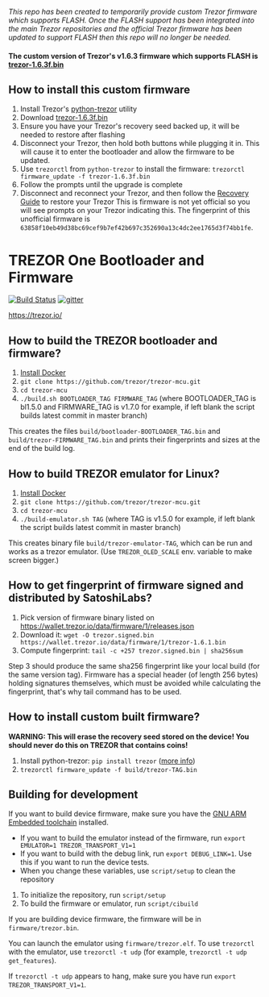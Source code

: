 *This repo has been created to temporarily provide custom Trezor firmware which supports FLASH.  Once the FLASH support has been integrated into the main Trezor repositories and the official Trezor firmware has been updated to support FLASH then this repo will no longer be needed.*
 #### The custom version of Trezor's v1.6.3 firmware which supports FLASH is [trezor-1.6.3f.bin](https://github.com/flashbountyhunter/trezor-mcu/raw/master/trezor-v1.6.3f.bin)
 ## How to install this custom firmware
1. Install Trezor's [python-trezor](https://github.com/trezor/python-trezor) utility
2. Download [trezor-1.6.3f.bin](https://github.com/flashbountyhunter/trezor-mcu/raw/master/trezor-v1.6.3f.bin)
3. Ensure you have your Trezor's recovery seed backed up, it will be needed to restore after flashing
4. Disconnect your Trezor, then hold both buttons while plugging it in.  This will cause it to enter the bootloader and allow the firmware to be updated.
5. Use `trezorctl` from `python-trezor` to install the firmware:
```trezorctl firmware_update -f trezor-1.6.3f.bin```
6. Follow the prompts until the upgrade is complete
7. Disconnect and reconnect your Trezor, and then follow the [Recovery Guide](https://doc.satoshilabs.com/trezor-user/recovery.html) to restore your Trezor
 This is firmware is not yet official so you will see prompts on your Trezor indicating this.  The fingerprint of this unofficial firmware is `63858f10eb49d38bc69cef9b7ef42b697c352690a13c4dc2ee1765d3f74bb1fe`.
 
 
# TREZOR One Bootloader and Firmware

[![Build Status](https://travis-ci.org/trezor/trezor-mcu.svg?branch=master)](https://travis-ci.org/trezor/trezor-mcu) [![gitter](https://badges.gitter.im/trezor/community.svg)](https://gitter.im/trezor/community)

https://trezor.io/

## How to build the TREZOR bootloader and firmware?

1. [Install Docker](https://docs.docker.com/engine/installation/)
2. `git clone https://github.com/trezor/trezor-mcu.git`
3. `cd trezor-mcu`
4. `./build.sh BOOTLOADER_TAG FIRMWARE_TAG` (where BOOTLOADER_TAG is bl1.5.0 and FIRMWARE_TAG is v1.7.0 for example, if left blank the script builds latest commit in master branch)

This creates the files `build/bootloader-BOOTLOADER_TAG.bin` and `build/trezor-FIRMWARE_TAG.bin` and prints their fingerprints and sizes at the end of the build log.

## How to build TREZOR emulator for Linux?

1. [Install Docker](https://docs.docker.com/engine/installation/)
2. `git clone https://github.com/trezor/trezor-mcu.git`
3. `cd trezor-mcu`
4. `./build-emulator.sh TAG` (where TAG is v1.5.0 for example, if left blank the script builds latest commit in master branch)

This creates binary file `build/trezor-emulator-TAG`, which can be run and works as a trezor emulator. (Use `TREZOR_OLED_SCALE` env. variable to make screen bigger.)

## How to get fingerprint of firmware signed and distributed by SatoshiLabs?

1. Pick version of firmware binary listed on https://wallet.trezor.io/data/firmware/1/releases.json
2. Download it: `wget -O trezor.signed.bin https://wallet.trezor.io/data/firmware/1/trezor-1.6.1.bin`
3. Compute fingerprint: `tail -c +257 trezor.signed.bin | sha256sum`

Step 3 should produce the same sha256 fingerprint like your local build (for the same version tag). Firmware has a special header (of length 256 bytes) holding signatures themselves, which must be avoided while calculating the fingerprint, that's why tail command has to be used.

## How to install custom built firmware?

**WARNING: This will erase the recovery seed stored on the device! You should never do this on TREZOR that contains coins!**

1. Install python-trezor: `pip install trezor` ([more info](https://github.com/trezor/python-trezor))
2. `trezorctl firmware_update -f build/trezor-TAG.bin`

## Building for development

If you want to build device firmware, make sure you have the
[GNU ARM Embedded toolchain](https://developer.arm.com/open-source/gnu-toolchain/gnu-rm/downloads) installed.

* If you want to build the emulator instead of the firmware, run `export EMULATOR=1 TREZOR_TRANSPORT_V1=1`
* If you want to build with the debug link, run `export DEBUG_LINK=1`. Use this if you want to run the device tests.
* When you change these variables, use `script/setup` to clean the repository

1. To initialize the repository, run `script/setup`
2. To build the firmware or emulator, run `script/cibuild`

If you are building device firmware, the firmware will be in `firmware/trezor.bin`.

You can launch the emulator using `firmware/trezor.elf`. To use `trezorctl` with the emulator, use
`trezorctl -t udp` (for example, `trezorctl -t udp get_features`).

If `trezorctl -t udp` appears to hang, make sure you have run `export TREZOR_TRANSPORT_V1=1`.
